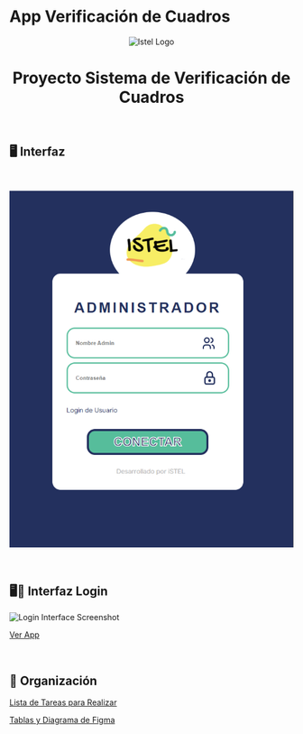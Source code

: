 # App Verificación de Cuadros

<div align="center">

![Istel Logo](./src/assets/logo-istel.png)
# Proyecto Sistema de Verificación de Cuadros

</div>

<br />

## 🖥️ Interfaz

<br />

![Interface screenshot](image-2.png)

<br />

## 🖥️👤 Interfaz Login

![Login Interface Screenshot](image-3.png)

[Ver App](./src/App.jsx)

<br />

## 📝 Organización

[Lista de Tareas para Realizar](https://www.notion.so/ORGANIZACI-N-PROYECTO-5d567970c66f43c28c5ec593ab76ea48?pvs=4)

[Tablas y Diagrama de Figma](https://www.figma.com/team_invite/redeem/nw6cWu9E8LQhNzZPLR2Zeo)